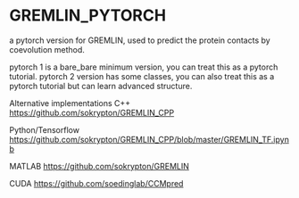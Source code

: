 # GREMLIN_PYTORCH
a pytorch version for GREMLIN, used to predict the protein contacts by coevolution method.

pytorch 1 is a bare_bare minimum version, you can treat this as a pytorch tutorial.
pytorch 2 version has some classes, you can also treat this as a pytorch tutorial but can learn advanced structure.


Alternative implementations
C++ https://github.com/sokrypton/GREMLIN_CPP 

Python/Tensorflow https://github.com/sokrypton/GREMLIN_CPP/blob/master/GREMLIN_TF.ipynb

MATLAB https://github.com/sokrypton/GREMLIN

CUDA https://github.com/soedinglab/CCMpred
